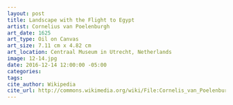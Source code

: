 ```yaml
---
layout: post
title: Landscape with the Flight to Egypt
artist: Cornelius van Poelenburgh
art_date: 1625
art_type: Oil on Canvas
art_size: 7.11 cm x 4.82 cm
art_location: Centraal Museum in Utrecht, Netherlands
image: 12-14.jpg
date: 2016-12-14 12:00:00 -05:00
categories:
tags:
cite_author: Wikipedia
cite_url: http://commons.wikimedia.org/wiki/File:Cornelis_van_Poelenburch_-_Landscape_with_the_Flight_to_Egypt_-_Google_Art_Project.jpg
---
```

